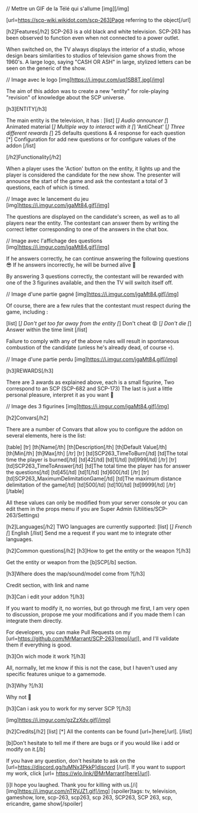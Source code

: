 // Mettre un GIF de la Télé qui s'allume
[img][/img]

[url=https://scp-wiki.wikidot.com/scp-263]Page referring to the object[/url]

[h2]Features[/h2]
SCP-263 is a old black and white television.
SCP-263 has been observed to function even when not connected to a power outlet.

When switched on, the TV always displays the interior of a studio, whose design bears similarities to studios of television game shows from the 1960's.
A large logo, saying "CASH OR ASH" in large, stylized letters can be seen on the generic of the show.

// Image avec le logo
[img]https://i.imgur.com/uq1SB8T.jpg[/img]

The aim of this addon was to create a new "entity" for role-playing "revision" of knowledge about the SCP universe.

[h3]ENTITY[/h3]

The main entity is the television, it has :
[list]
[*]  Audio announcer
[*]  Animated material
[*]  Multiple way to interact with it 
[*]  'AntiCheat'
[*]  Three different rewards
[*]  25 defaults questions & 4 response for each question
[*]  Configuration for add new questions or for configure values of the addon
[/list]

[/h2]Functionality[/h2]

When a player uses the 'Action' button on the entity, it lights up and the player is considered the candidate for the new show.
The presenter will announce the start of the game and ask the contestant a total of 3 questions, each of which is timed.

// Image avec le lancement du jeu
[img]https://i.imgur.com/jgaMt84.gif[/img]


The questions are displayed on the candidate's screen, as well as to all players near the entity.
The contestant can answer them by writing the correct letter corresponding to one of the answers in the chat box.

// Image avec l'affichage des questions
[img]https://i.imgur.com/jgaMt84.gif[/img]

If he answers correctly, he can continue answering the following questions 😎
If he answers incorrectly, he will be burned alive 🥵

By answering 3 questions correctly, the contestant will be rewarded with one of the 3 figurines available, and then the TV will switch itself off.

// Image d'une partie gagné
[img]https://i.imgur.com/jgaMt84.gif[/img]

Of course, there are a few rules that the contestant must respect during the game, including :

[list]
[*]  Don't get too far away from the entity
[*]  Don't cheat 😡
[*]  Don't die
[*]  Answer within the time limit
[/list]

Failure to comply with any of the above rules will result in spontaneous combustion of the candidate (unless he's already dead, of course 💀).

// Image d'une partie perdu
[img]https://i.imgur.com/jgaMt84.gif[/img]

[h3]REWARDS[/h3]

There are 3 awards as explained above, each is a small figurine,
Two correspond to an SCP (SCP-682 and SCP-173)
The last is just a little personal pleasure, interpret it as you want 🙂

// Image des 3 figurines
[img]https://i.imgur.com/jgaMt84.gif[/img]

[h2]Convars[/h2]

There are a number of Convars that allow you to configure the addon on several elements, here is the list:


[table]
[tr]
[th]Name[/th]
[th]Description[/th]
[th]Default Value[/th]
[th]Min[/th]
[th]Max[/th]
[/tr]
[tr]
[td]SCP263_TimeToBurn[/td]
[td]The total time the player is burned[/td]
[td]42[/td]
[td]1[/td]
[td]999[/td]
[/tr]
[tr]
[td]SCP263_TimeToAnswer[/td]
[td]The total time the player has for answer the questions[/td]
[td]45[/td]
[td]1[/td]
[td]600[/td]
[/tr]
[tr]
[td]SCP263_MaximumDelimitationGame[/td]
[td]The maximum distance delimitation of the game[/td]
[td]500[/td]
[td]10[/td]
[td]9999[/td]
[/tr]
[/table]

All these values can only be modified from your server console or you can edit them in the props menu if you are Super Admin (Utilities/SCP-263/Settings)

[h2]Languages[/h2]
TWO languages are currently supported:
[list]
[*]  French
[*]  English
[/list]
Send me a request if you want me to integrate other languages.

[h2]Common questions[/h2]
[h3]How to get the entity or the weapon ?[/h3]

Get the entity or weapon from the [b]SCP[/b] section.

[h3]Where does the map/sound/model come from ?[/h3]

Credit section, with link and name

[h3]Can i edit your addon ?[/h3]

If you want to modify it, no worries, but go through me first, I am very open to discussion, propose me your modifications and if you made them I can integrate them directly.

For developers, you can make Pull Requests on my [url=https://github.com/MrMarrant/SCP-263]repo[/url], and I'll validate them if everything is good. 

[h3]On wich mode it work ?[/h3]

All, normally, let me know if this is not the case, but I haven't used any specific features unique to a gamemode.

[h3]Why ?[/h3]

Why not 🤡

[h3]Can i ask you to work for my server SCP ?[/h3]

[img]https://i.imgur.com/gzZzXdv.gif[/img]


[h2]Credits[/h2]
[list]
[*] All the contents can be found [url=]here[/url].
[/list]


[b]Don't hesitate to tell me if there are bugs or if you would like i add or modify on it.[/b]

If you have any question, don't hesitate to ask on the [url=https://discord.gg/tuMNx3PkkP]discord [/url].
If you want to support my work, click [url= https://wlo.link/@MrMarrant]here[/url].


[i]I hope you laughed. Thank you for killing with us.[/i]
[img]https://i.imgur.com/nTRVJZ1.gif[/img]
[spoiler]tags: tv, television, gameshow, lore, scp-263, scp263, scp 263, SCP263, SCP 263, scp, ericandre, game show[/spoiler]